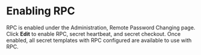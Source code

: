 [title]: # (Enabling RPC)
[tags]: # (Enabling RPC)
[priority]: # (60)

# Enabling RPC

RPC is enabled under the Administration, Remote Password Changing page. Click **Edit** to enable RPC, secret heartbeat, and secret checkout. Once enabled, all secret templates with RPC configured are available to use with RPC.
